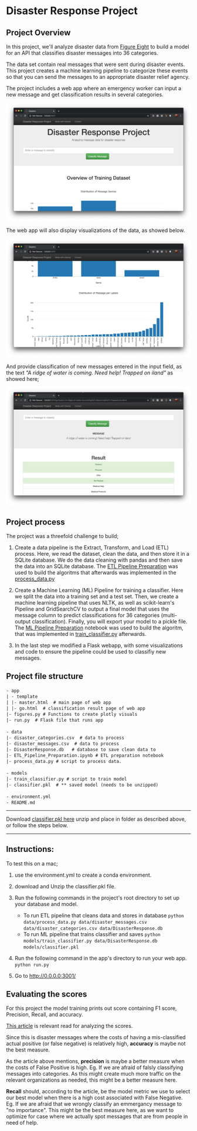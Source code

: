 # Disaster Response Project
## Project Overview
In this project, we'll analyze disaster data from [Figure Eight](https://www.figure-eight.com/) to build a model for an API that classifies disaster messages into 36 categories.

The data set contain real messages that were sent during disaster events. This project creates a machine learning pipeline to categorize these events so that you can send the messages to an appropriate disaster relief agency.

The project includes a web app where an emergency worker can input a new message and get classification results in several categories.

![webapp screenshot](../img/dr_first_page.png)

The web app will also display visualizations of the data, as showed below.

![webapp screenshot](../img/dr_visuals.png)

And provide classification of new messages entered in the input field, as the text *"A ridge of water is coming. Need help! Trapped on iland"* as showed here;

![webapp screenshot](../img/dr_message_code.png)

## Project process
The project was a threefold challenge to build;  

1. Create a data pipeline is the Extract, Transform, and Load (ETL) process. Here, we read the dataset, clean the data, and then store it in a SQLite database. We do the data cleaning with pandas and then save the data into an SQLite database. The [ETL Pipeline Preparation](/data/ETL_Pipeline_Preparation.ipynb) was used to build the algoritms that afterwards was implemented in the [process_data.py](/data/process_data.py)

2. Create a Machine Learning (ML) Pipeline for training a classifier. Here we split the data into a training set and a test set. Then, we create a machine learning pipeline that uses NLTK, as well as scikit-learn's Pipeline and GridSearchCV to output a final model that uses the message column to predict classifications for 36 categories (multi-output classification). Finally, you will export your model to a pickle file. The [ML Pipeline Preparation](ML_Pipeline_Preparation.ipynb) notebook was used to build the algoritm, that was implemented in [train_classifier.py](/data/train_classifier.py) afterwards.

3. In the last step we modified a Flask webapp, with some visualizations and code to ensure the pipeline could be used to classifiy new messages.

## Project file structure

```
- app
| - template
| |- master.html  # main page of web app
| |- go.html  # classification result page of web app
|- figures.py # Functions to create plotly visuals
|- run.py  # Flask file that runs app

- data
|- disaster_categories.csv  # data to process
|- disaster_messages.csv  # data to process
|- DisasterResponse.db   # database to save clean data to
|- ETL_Pipeline_Preparation.ipynb # ETL preparation notebook
|- process_data.py # script to process data.

- models
|- train_classifier.py # script to train model
|- classifier.pkl  # ** saved model (needs to be unzipped)  

- environment.yml
- README.md

```
** **
Download [classifier.pkl here](https://www.dropbox.com/s/7vzqh1jhc8abnsf/classifier.pkl.zip?dl=0) unzip and place in folder as described above, or follow the steps below.
** **


## Instructions:

To test this on a mac;
1. use the environment.yml to create a conda environment.
2. download and Unzip the classifier.pkl file.
3. Run the following commands in the project's root directory to set up your database and model.

    - To run ETL pipeline that cleans data and stores in database
        `python data/process_data.py data/disaster_messages.csv data/disaster_categories.csv data/DisasterResponse.db`
    - To run ML pipeline that trains classifier and saves
        `python models/train_classifier.py data/DisasterResponse.db models/classifier.pkl`

2. Run the following command in the app's directory to run your web app.
    `python run.py`

3. Go to http://0.0.0.0:3001/

## Evaluating the scores

For this project the model training prints out score containing F1 score, Precision, Recall, and accuracy.

[This article](https://towardsdatascience.com/accuracy-precision-recall-or-f1-331fb37c5cb9) is relevant read for analyzing the scores.

Since this is disaster messages where the costs of having a mis-classified actual positive (or false negative) is relatively high, **accuracy** is maybe not the best measure.

As the article above mentions, **precision** is maybe a better measure when the costs of False Positive is high. Eg. If we are afraid of falsly classifying messages into categories. As this might create much more traffic on the relevant organizations as needed, this might be a better measure here.

**Recall** should, according to the article, be the model metric we use to select our best model when there is a high cost associated with False Negative. Eg. If we are afraid that we wrongly classify an emmergancy message to "no importance". This might be the best measure here, as we want to optimize for case where we actually spot messages that are from people in need of help.  
